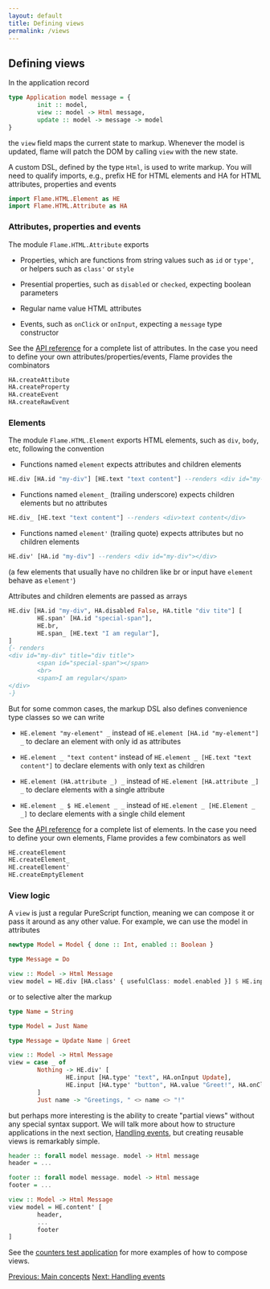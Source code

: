```yaml
---
layout: default
title: Defining views
permalink: /views
---
```


## Defining views

In the application record
```haskell
type Application model message = {
        init :: model,
        view :: model -> Html message,
        update :: model -> message -> model
}
```
the `view` field maps the current state to markup. Whenever the model is updated, flame will patch the DOM by calling `view` with the new state.

A custom DSL, defined by the type `Html`, is used to write markup. You will need to qualify imports, e.g., prefix HE for HTML elements and HA for HTML attributes, properties and events

```haskell
import Flame.HTML.Element as HE
import Flame.HTML.Attribute as HA
```

### Attributes, properties and events

The module `Flame.HTML.Attribute` exports

* Properties, which are functions from string values such as `id` or `type'`, or helpers such as `class'` or `style`

* Presential properties, such as `disabled` or `checked`, expecting boolean parameters

* Regular name value HTML attributes

* Events, such as `onClick` or `onInput`, expecting a `message` type constructor

See the [API reference](https://pursuit.purescript.org/packages/purescript-flame) for a complete list of attributes. In the case you need to define your own attributes/properties/events, Flame provides the combinators

```haskell
HA.createAttibute
HA.createProperty
HA.createEvent
HA.createRawEvent
```

### Elements

The module `Flame.HTML.Element` exports HTML elements, such as `div`, `body`, etc, following the convention

* Functions named `element` expects attributes and children elements

```haskell
HE.div [HA.id "my-div"] [HE.text "text content"] --renders <div id="my-div">text content</div>
```

* Functions named `element_` (trailing underscore) expects children elements but no attributes

```haskell
HE.div_ [HE.text "text content"] --renders <div>text content</div>
```

* Functions named `element'` (trailing quote) expects attributes but no children elements

```haskell
HE.div' [HA.id "my-div"] --renders <div id="my-div"></div>
```

(a few elements that usually have no children like br or input have `element` behave as `element'`)

Attributes and children elements are passed as arrays

```haskell
HE.div [HA.id "my-div", HA.disabled False, HA.title "div tite"] [
        HE.span' [HA.id "special-span"],
        HE.br,
        HE.span_ [HE.text "I am regular"],
]
{- renders
<div id="my-div" title="div title">
        <span id="special-span"></span>
        <br>
        <span>I am regular</span>
</div>
-}
```

But for some common cases, the markup DSL also defines convenience type classes so we can write

* `HE.element "my-element" _` instead of `HE.element [HA.id "my-element"] _` to declare an element with only id as attributes

* `HE.element _ "text content"` instead of `HE.element _ [HE.text "text content"]` to declare elements with only text as children

* `HE.element (HA.attribute _) _` instead of `HE.element [HA.attribute _] _` to declare elements with a single attribute

* `HE.element _ $ HE.element _ _` instead of `HE.element _ [HE.Element _ _]` to declare elements with a single child element

See the [API reference](https://pursuit.purescript.org/packages/purescript-flame) for a complete list of elements. In the case you need to define your own elements, Flame provides a few combinators as well

```haskell
HE.createElement
HE.createElement_
HE.createElement'
HE.createEmptyElement
```

### View logic

A `view` is just a regular PureScript function, meaning we can compose it or pass it around as any other value. For example, we can use the model in attributes
```haskell
newtype Model = Model { done :: Int, enabled :: Boolean }

type Message = Do

view :: Model -> Html Message
view model = HE.div [HA.class' { usefulClass: model.enabled }] $ HE.input [HA.type' "button", HA.value "Do thing number " <> show $ model.done, HA.onClick Do]
```
or to selective alter the markup
```haskell
type Name = String

type Model = Just Name

type Message = Update Name | Greet

view :: Model -> Html Message
view = case _ of
        Nothing -> HE.div' [
                HE.input [HA.type' "text", HA.onInput Update],
                HE.input [HA.type' "button", HA.value "Greet!", HA.onClick Greet]
        ]
        Just name -> "Greetings, " <> name <> "!"
```
but perhaps more interesting is the ability to create "partial views" without any special syntax support. We will talk more about how to structure applications in the next section, [Handling events](events), but creating reusable views is remarkably simple.
```haskell
header :: forall model message. model -> Html message
header = ...

footer :: forall model message. model -> Html message
footer = ...

view :: Model -> Html Message
view model = HE.content' [
        header,
        ...
        footer
]
```

See the [counters test application](https://github.com/easafe/purescript-flame/tree/master/examples/NoEffects/Counters) for more examples of how to compose views.

<a href="/concepts" class="direction previous">Previous: Main concepts</a>
<a href="/events" class="direction">Next: Handling events</a>
